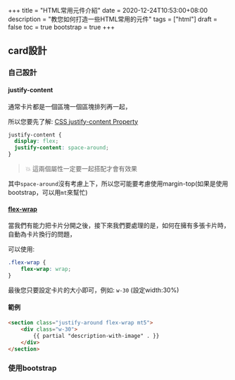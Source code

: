 +++
title = "HTML常用元件介紹"
date = 2020-12-24T10:53:00+08:00
description = "教您如何打造一些HTML常用的元件"
tags = ["html"]
draft = false
toc = true
bootstrap = true
+++

## card設計

### 自己設計

#### justify-content

通常卡片都是一個區塊一個區塊排列再一起，

所以您要先了解: [CSS justify-content Property]

```css
justify-content {
  display: flex;
  justify-content: space-around;
}
```

> :collision: 這兩個屬性一定要一起搭配才會有效果

其中``space-around``沒有考慮上下，所以您可能要考慮使用margin-top(如果是使用bootstrap，可以用``mt``來幫忙)

#### [flex-wrap](https://developer.mozilla.org/en-US/docs/Web/CSS/flex-wrap)

當我們有能力把卡片分開之後，接下來我們要處理的是，如何在擁有多張卡片時，自動為卡片換行的問題，

可以使用:

```css
.flex-wrap {
    flex-wrap: wrap;
}
```

最後您只要設定卡片的大小即可，例如: ``w-30`` (設定width:30%)


#### 範例

```html
<section class="justify-around flex-wrap mt5">
    <div class="w-30">
        {{ partial "description-with-image" . }}
    </div>
</section>
```

### 使用bootstrap


[CSS justify-content Property]: https://www.w3schools.com/cssref/css3_pr_justify-content.asp
